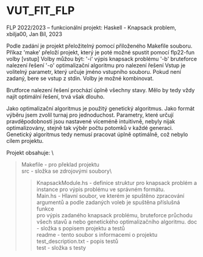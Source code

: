 # VUT_FIT_FLP
FLP 2022/2023 – funkcionální projekt: Haskell - Knapsack problem, xbilja00, Jan Bíl, 2023

Podle zadání je projekt přeložitelný pomocí přiloženého Makefile souboru. Příkaz 'make' přeloží projekt, který je poté možné spustit pomocí
flp22-fun volby [vstup]
Volby můžou být:
    '-i' výpis knapsack problému
    '-b' bruteforce nalezení řešení
    '-o' optimalizační algoritmu pro nalezení řešení
Vstup je volitelný parametr, který určuje jméno vstupního souboru. Pokud není zadaný, bere se vstup z stdin.
Volby je možné kombinovat.

Brutforce nalezení řešení prochází úplně všechny stavy. Mělo by tedy vždy najít optimální řešení, trvá však dlouho.

Jako optimalizační algoritmus je použitý genetický algoritmus. Jako formát výběru jsem zvolil turnaj pro jednoduchost.
Parametry, které určují pravděpodobnosti jsou nastavené víceméně intuitivně, nebyly nijak optimalizovány, stejně tak 
výběr počtu potomků v každé generaci. Genetický algoritmus tedy nemusí pracovat úplně optimálně, což nebylo cílem projektu.

Projekt obsahuje: \
> Makefile - pro překlad projektu \
> src - složka se zdrojovými soubory\
 > > KnapsackModule.hs - definice struktur pro knapsack problém a instance pro výpis problému ve správném formátu.\
 > > Main.hs - Hlavní soubor, ve kterém je spuštěno zpracování argumentů a podle zadaných voleb je spuštěna příslušná funkce\
pro výpis zadaného knapsack problému, bruteforce průchodu všech stavů a nebo genetického optimalizačního algoritmu.
doc - složka s popisem projektu a testů\
 >        readme - tento soubor s informacemi o projektu\
 >       test_description.txt - popis testů\
 >          test - složka s testy
